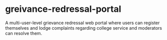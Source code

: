 # greivance-redressal-portal
A multi-user-level grievance redressal web portal where users can register themselves and lodge complaints regarding college service and moderators can resolve them.
